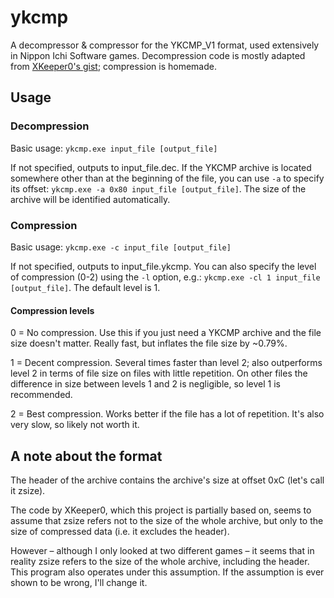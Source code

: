 # ykcmp
A decompressor & compressor for the YKCMP_V1 format, used extensively in Nippon Ichi Software games.
Decompression code is mostly adapted from [XKeeper0's gist](https://gist.github.com/Xkeeper0/d1ef62e5464e8bbfa655b556a78af1ac);
compression is homemade.

## Usage
### Decompression
Basic usage:
`ykcmp.exe input_file [output_file]`

If not specified, outputs to input_file.dec.
If the YKCMP archive is located somewhere other than at the beginning of the file, you can use `-a` to specify its offset:
`ykcmp.exe -a 0x80 input_file [output_file]`.
The size of the archive will be identified automatically.

### Compression
Basic usage:
`ykcmp.exe -c input_file [output_file]`

If not specified, outputs to input_file.ykcmp. You can also specify the level of compression (0-2) using the `-l` option, e.g.:
`ykcmp.exe -cl 1 input_file [output_file]`. The default level is 1.

#### Compression levels
0 = No compression. Use this if you just need a YKCMP archive and the file size doesn't matter.
Really fast, but inflates the file size by ~0.79%.

1 = Decent compression. Several times faster than level 2; also outperforms level 2 in terms of file size on files with little repetition.
On other files the difference in size between levels 1 and 2 is negligible, so level 1 is recommended.

2 = Best compression. Works better if the file has a lot of repetition. It's also very slow, so likely not worth it.

## A note about the format
The header of the archive contains the archive's size at offset 0xC (let's call it zsize).

The code by XKeeper0, which this project is partially based on, seems to assume that zsize refers not to the size of the whole archive,
but only to the size of compressed data (i.e. it excludes the header).

However – although I only looked at two different games – it seems that in reality zsize refers to the size of the whole archive,
including the header. This program also operates under this assumption. If the assumption is ever shown to be wrong, I'll change it.
